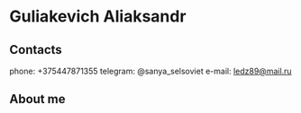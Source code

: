 # Guliakevich Aliaksandr

## Contacts
   phone: +375447871355
   telegram: @sanya_selsoviet
   e-mail: ledz89@mail.ru
   
## About me
